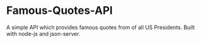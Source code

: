 # Famous-Quotes-API
A simple API which provides famous quotes from of all US Presidents. Built with node-js and json-server.
